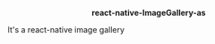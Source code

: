 <p align="center">
  <b style={font-size:30px;}>react-native-ImageGallery-as</b><br>
</p>
It's a react-native image gallery
